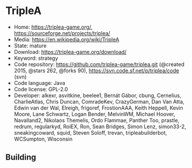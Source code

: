 # TripleA

- Home: https://triplea-game.org/, https://sourceforge.net/projects/triplea/
- Media: https://en.wikipedia.org/wiki/TripleA
- State: mature
- Download: https://triplea-game.org/download/
- Keyword: strategy
- Code repository: https://github.com/triplea-game/triplea.git (@created 2015, @stars 262, @forks 90), https://svn.code.sf.net/p/triplea/code (svn)
- Code language: Java
- Code license: GPL-2.0
- Developer: alkexr, asvitkine, beelee1, Bernát Gábor, cbung, Cernelius, CharlieAtlas, Chris Duncan, ComradeKev, CrazyGerman, Dan Van Atta, Edwin van der Wal, Elreigh, frigoref, FrostionAAA, Keith Heppell, Kevin Moore, Lane Schwartz, Logan Bender, MelvinWM, Michael Hoover, Navalland2, Nikolaos Themelis, Ordo Flammae, Panther Too, prastle, redrum, regularkyd, RoiEX, Ron, Sean Bridges, Simon Lenz, simon33-2, sneakingcoward, squid, Steven Soloff, trevan, tripleabuilderbot, WCSumpton, Wisconsin

## Building
